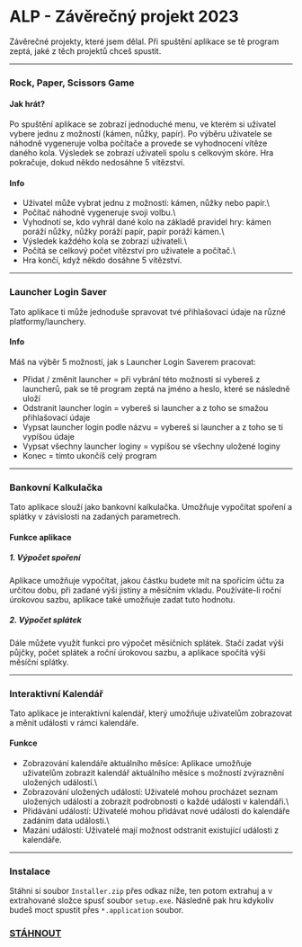 # **ALP - Závěrečný projekt 2023**

Závěrečné projekty, které jsem dělal. Při spuštění aplikace se tě program zeptá, jaké z těch projektů chceš spustit.



---



### Rock, Paper, Scissors Game

#### Jak hrát?

Po spuštění aplikace se zobrazí jednoduché menu, ve kterém si uživatel vybere jednu z možností (kámen, nůžky, papír). Po výběru uživatele se náhodně vygeneruje volba počítače a provede se vyhodnocení vítěze daného kola. Výsledek se zobrazí uživateli spolu s celkovým skóre. Hra pokračuje, dokud někdo nedosáhne 5 vítězství.

#### Info

- Uživatel může vybrat jednu z možností: kámen, nůžky nebo papír.\
- Počítač náhodně vygeneruje svoji volbu.\
- Vyhodnotí se, kdo vyhrál dané kolo na základě pravidel hry: kámen poráží nůžky, nůžky poráží papír, papír poráží kámen.\
- Výsledek každého kola se zobrazí uživateli.\
- Počítá se celkový počet vítězství pro uživatele a počítač.\
- Hra končí, když někdo dosáhne 5 vítězství.



---



### Launcher Login Saver

Tato aplikace ti může jednoduše spravovat tvé přihlašovací údaje na různé platformy/launchery.

#### Info

Máš na výběr 5 možností, jak s Launcher Login Saverem pracovat:

- Přidat / změnit launcher = při vybrání této možnosti si vybereš z launcherů, pak se tě program zeptá na jméno a heslo, které se následně uloží
- Odstranit launcher login = vybereš si launcher a z toho se smažou přihlašovací údaje
- Vypsat launcher login podle názvu = vybereš si launcher a z toho se ti vypíšou údaje
- Vypsat všechny launcher loginy = vypíšou se všechny uložené loginy
- Konec = tímto ukončíš celý program



---



### Bankovní Kalkulačka

Tato aplikace slouží jako bankovní kalkulačka. Umožňuje vypočítat spoření a splátky v závislosti na zadaných parametrech.

#### Funkce aplikace

##### 1. Výpočet spoření

Aplikace umožňuje vypočítat, jakou částku budete mít na spořícím účtu za určitou dobu, při zadané výši jistiny a měsíčním vkladu. Používáte-li roční úrokovou sazbu, aplikace také umožňuje zadat tuto hodnotu.

##### 2. Výpočet splátek

Dále můžete využít funkci pro výpočet měsíčních splátek. Stačí zadat výši půjčky, počet splátek a roční úrokovou sazbu, a aplikace spočítá výši měsíční splátky.



---



### Interaktivní Kalendář

Tato aplikace je interaktivní kalendář, který umožňuje uživatelům zobrazovat a měnit události v rámci kalendáře.

#### Funkce

- Zobrazování kalendáře aktuálního měsíce: Aplikace umožňuje uživatelům zobrazit kalendář aktuálního měsíce s možností zvýraznění uložených událostí.\
- Zobrazování uložených událostí: Uživatelé mohou procházet seznam uložených událostí a zobrazit podrobnosti o každé události v kalendáři.\
- Přidávání událostí: Uživatelé mohou přidávat nové události do kalendáře zadáním data události.\
- Mazání událostí: Uživatelé mají možnost odstranit existující události z kalendáře.



---



### Instalace

Stáhni si soubor `Installer.zip` přes odkaz níže, ten potom extrahuj a v extrahované složce spusť soubor `setup.exe`. Následně pak hru kdykoliv budeš moct spustit přes `*.application` soubor.

### [__**STÁHNOUT**__](https://github.com/AldiiX/ALP-zaverecny-projekt-2023/blob/main/Installer.zip?raw=true)
